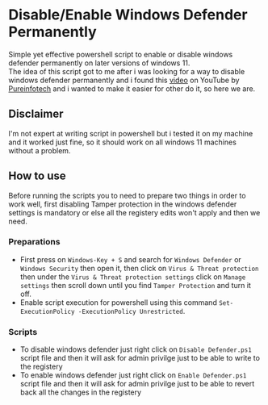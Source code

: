# Disable/Enable Windows Defender Permanently
Simple yet effective powershell script to enable or disable windows defender permanently on later versions of windows 11.<br>
The idea of this script got to me after i was looking for a way to disable windows defender permanently and i found this [video](https://www.youtube.com/watch?v=ZwIoOR6Psk4) on YouTube by [Pureinfotech](https://www.youtube.com/@Pureinfotech) and i wanted to make it easier for other do it, so here we are.
## Disclaimer
I'm not expert at writing script in powershell but i tested it on my machine and it worked just fine, so it should work on all windows 11 machines without a problem.
## How to use
Before running the scripts you to need to prepare two things in order to work well, first disabling Tamper protection in the windows defender settings is mandatory or else all the registery edits won't apply and then we need.
### Preparations
* First press on `Windows-Key + S` and search for `Windows Defender` or `Windows Security` then open it, then click on `Virus & Threat protection` then under the `Virus & Threat protection settings` click on `Manage settings` then scroll down until you find `Tamper Protection` and turn it off.
* Enable script execution for powershell using this command `Set-ExecutionPolicy -ExecutionPolicy Unrestricted`.
### Scripts
* To disable windows defender just right click on `Disable Defender.ps1` script file and then it will ask for admin privilge just to be able to write to the registery
* To enable windows defender just right click on `Enable Defender.ps1` script file and then it will ask for admin privilge just to be able to revert back all the changes in the registery
